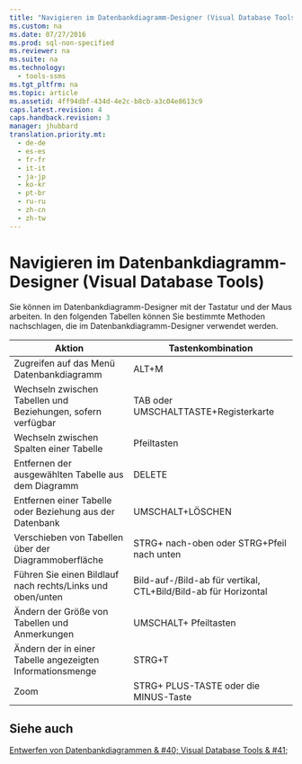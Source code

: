 ```yaml
---
title: "Navigieren im Datenbankdiagramm-Designer (Visual Database Tools)"
ms.custom: na
ms.date: 07/27/2016
ms.prod: sql-non-specified
ms.reviewer: na
ms.suite: na
ms.technology: 
  - tools-ssms
ms.tgt_pltfrm: na
ms.topic: article
ms.assetid: 4ff94dbf-434d-4e2c-b8cb-a3c04e8613c9
caps.latest.revision: 4
caps.handback.revision: 3
manager: jhubbard
translation.priority.mt: 
  - de-de
  - es-es
  - fr-fr
  - it-it
  - ja-jp
  - ko-kr
  - pt-br
  - ru-ru
  - zh-cn
  - zh-tw
---
```

# Navigieren im Datenbankdiagramm-Designer (Visual Database Tools)
Sie können im Datenbankdiagramm-Designer mit der Tastatur und der Maus arbeiten. In den folgenden Tabellen können Sie bestimmte Methoden nachschlagen, die im Datenbankdiagramm-Designer verwendet werden.  
  
|**Aktion**|**Tastenkombination**|  
|----------|-------------|  
|Zugreifen auf das Menü Datenbankdiagramm|ALT\+M|  
|Wechseln zwischen Tabellen und Beziehungen, sofern verfügbar|TAB oder UMSCHALTTASTE\+Registerkarte|  
|Wechseln zwischen Spalten einer Tabelle|Pfeiltasten|  
|Entfernen der ausgewählten Tabelle aus dem Diagramm|DELETE|  
|Entfernen einer Tabelle oder Beziehung aus der Datenbank|UMSCHALT\+LÖSCHEN|  
|Verschieben von Tabellen über der Diagrammoberfläche|STRG\+ nach-oben oder STRG\+Pfeil nach unten|  
|Führen Sie einen Bildlauf nach rechts\/Links und oben\/unten|Bild-auf-\/Bild-ab für vertikal, CTL\+Bild\/Bild-ab für Horizontal|  
|Ändern der Größe von Tabellen und Anmerkungen|UMSCHALT\+ Pfeiltasten|  
|Ändern der in einer Tabelle angezeigten Informationsmenge|STRG\+T|  
|Zoom|STRG\+ PLUS-TASTE oder die MINUS-Taste|  
  
## Siehe auch  
[Entwerfen von Datenbankdiagrammen & #40; Visual Database Tools & #41;](../content/Design-Database-Diagrams--Visual-Database-Tools-.md)  
  

